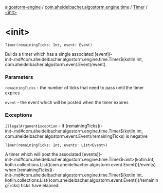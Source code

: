 [algostorm-engine](../../index.md) / [com.aheidelbacher.algostorm.engine.time](../index.md) / [Timer](index.md) / [&lt;init&gt;](.)

# &lt;init&gt;

`Timer(remainingTicks: Int, event: Event)`

Builds a timer which has a single associated [event](-init-.md#com.aheidelbacher.algostorm.engine.time.Timer$<init>(kotlin.Int, com.aheidelbacher.algostorm.event.Event)/event).

### Parameters

`remainingTicks` - the number of ticks that need to pass until the
timer expires

`event` - the event which will be posted when the timer expires

### Exceptions

`IllegalArgumentException` - if [remainingTicks](-init-.md#com.aheidelbacher.algostorm.engine.time.Timer$<init>(kotlin.Int, com.aheidelbacher.algostorm.event.Event)/remainingTicks) is negative

`Timer(remainingTicks: Int, events: List<Event>)`

A timer which will post the associated [events](-init-.md#com.aheidelbacher.algostorm.engine.time.Timer$<init>(kotlin.Int, kotlin.collections.List((com.aheidelbacher.algostorm.event.Event)))/events) when [remainingTicks](-init-.md#com.aheidelbacher.algostorm.engine.time.Timer$<init>(kotlin.Int, kotlin.collections.List((com.aheidelbacher.algostorm.event.Event)))/remainingTicks) ticks
have elapsed.

